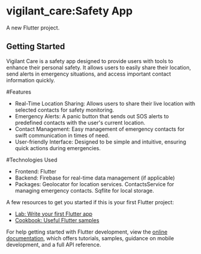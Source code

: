 # vigilant_care:Safety App

A new Flutter project.

## Getting Started
Vigilant Care is a safety app designed to provide users with tools to enhance their personal safety. It allows users to easily share their location, send alerts in emergency situations, and access important contact information quickly.

#Features

- Real-Time Location Sharing: Allows users to share their live location with selected contacts for safety monitoring.
- Emergency Alerts: A panic button that sends out SOS alerts to predefined contacts with the user's current location.
- Contact Management: Easy management of emergency contacts for swift communication in times of need.
- User-friendly Interface: Designed to be simple and intuitive, ensuring quick actions during emergencies.

#Technologies Used

- Frontend: Flutter
- Backend: Firebase for real-time data management (if applicable)
- Packages:
  Geolocator for location services.
  ContactsService for managing emergency contacts.
  Sqflite for local storage.

A few resources to get you started if this is your first Flutter project:

- [Lab: Write your first Flutter app](https://docs.flutter.dev/get-started/codelab)
- [Cookbook: Useful Flutter samples](https://docs.flutter.dev/cookbook)

For help getting started with Flutter development, view the
[online documentation](https://docs.flutter.dev/), which offers tutorials,
samples, guidance on mobile development, and a full API reference.
